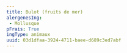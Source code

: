```yaml
---
title: Bulot (fruits de mer)
alergenesIng:
 - Mollusque
pFrais: True
ingType: animaux
uuid: 03d1dfaa-3924-4711-baee-d689c3ed7abf
---
```


